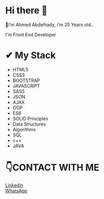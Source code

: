 # Hi there 👋


<p>🔭I’m Ahmed Abdelhady, i'm 25 Years old..  </p>
<p>I'm Front End Developer </p>

# ✔ My Stack
- HTML5
- CSS3
- BOOTSTRAP
- JAVASCRIPT
- SASS
- JSON
- AJAX
- OOP
- ES6
- SOLID  Principles
- Data Structures
- Algorithms
- SQL
- c++ 
- JAVA
# 👇CONTACT WITH ME
<a href="https://www.linkedin.com/in/ahmedabdelhady92/" taget="_blank">LinkedIn</a>  
<a href="https://api.whatsapp.com/send?phone=201025184848" taget="_blank">WhatsApp</a>

